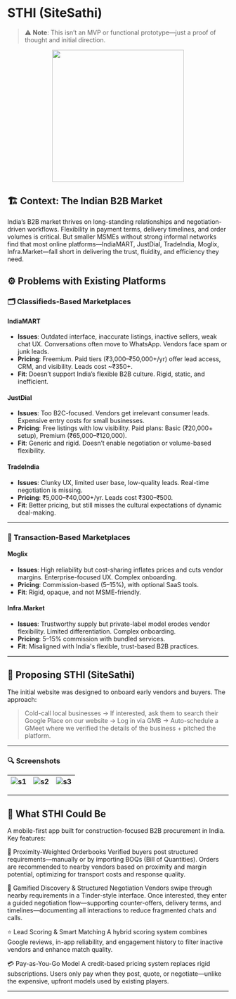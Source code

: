 # STHI (SiteSathi)

> ⚠️ **Note**: This isn’t an MVP or functional prototype—just a proof of thought and initial direction.

<p align="center">
  <img src="https://github.com/user-attachments/assets/8720152d-de7e-4ce3-b8f7-e6d69dfb39e0" width="300"/>
</p>

## 🏗️ Context: The Indian B2B Market

India’s B2B market thrives on long-standing relationships and negotiation-driven workflows. Flexibility in payment terms, delivery timelines, and order volumes is critical. But smaller MSMEs without strong informal networks find that most online platforms—IndiaMART, JustDial, TradeIndia, Moglix, Infra.Market—fall short in delivering the trust, fluidity, and efficiency they need.


## ⚙️ Problems with Existing Platforms

### 🗂️ Classifieds-Based Marketplaces

#### **IndiaMART**
- **Issues**: Outdated interface, inaccurate listings, inactive sellers, weak chat UX. Conversations often move to WhatsApp. Vendors face spam or junk leads.  
- **Pricing**: Freemium. Paid tiers (₹3,000–₹50,000+/yr) offer lead access, CRM, and visibility. Leads cost ~₹350+.  
- **Fit**: Doesn’t support India’s flexible B2B culture. Rigid, static, and inefficient.

#### **JustDial**
- **Issues**: Too B2C-focused. Vendors get irrelevant consumer leads. Expensive entry costs for small businesses.  
- **Pricing**: Free listings with low visibility. Paid plans: Basic (₹20,000+ setup), Premium (₹65,000–₹120,000).  
- **Fit**: Generic and rigid. Doesn’t enable negotiation or volume-based flexibility.

#### **TradeIndia**
- **Issues**: Clunky UX, limited user base, low-quality leads. Real-time negotiation is missing.  
- **Pricing**: ₹5,000–₹40,000+/yr. Leads cost ₹300–₹500.  
- **Fit**: Better pricing, but still misses the cultural expectations of dynamic deal-making.

---

### 🔄 Transaction-Based Marketplaces

#### **Moglix**
- **Issues**: High reliability but cost-sharing inflates prices and cuts vendor margins. Enterprise-focused UX. Complex onboarding.  
- **Pricing**: Commission-based (5–15%), with optional SaaS tools.  
- **Fit**: Rigid, opaque, and not MSME-friendly.

#### **Infra.Market**
- **Issues**: Trustworthy supply but private-label model erodes vendor flexibility. Limited differentiation. Complex onboarding.  
- **Pricing**: 5–15% commission with bundled services.  
- **Fit**: Misaligned with India's flexible, trust-based B2B practices.

---

## 🚀 Proposing STHI (SiteSathi)

The initial website was designed to onboard early vendors and buyers. The approach:

> Cold-call local businesses → If interested, ask them to search their Google Place on our website → Log in via GMB → Auto-schedule a GMeet where we verified the details of the business + pitched the platform.

---

### 🔍 Screenshots

| ![s1](https://github.com/user-attachments/assets/0f5bacd0-5404-4c9a-ab39-50886f8dc81f) | ![s2](https://github.com/user-attachments/assets/10969e56-5b99-4322-99f6-44a7330836f2) | ![s3](https://github.com/user-attachments/assets/3a085239-0b84-407c-96a1-44a6a3b25ecf) |
|:--:|:--:|:--:|

---

## 📱 What STHI Could Be

A mobile-first app built for construction-focused B2B procurement in India. Key features:

📍 Proximity-Weighted Orderbooks
Verified buyers post structured requirements—manually or by importing BOQs (Bill of Quantities). Orders are recommended to nearby vendors based on proximity and margin potential, optimizing for transport costs and response quality.

🎯 Gamified Discovery & Structured Negotiation
Vendors swipe through nearby requirements in a Tinder-style interface. Once interested, they enter a guided negotiation flow—supporting counter-offers, delivery terms, and timelines—documenting all interactions to reduce fragmented chats and calls.

⭐ Lead Scoring & Smart Matching
A hybrid scoring system combines Google reviews, in-app reliability, and engagement history to filter inactive vendors and enhance match quality.

💳 Pay-as-You-Go Model
A credit-based pricing system replaces rigid subscriptions. Users only pay when they post, quote, or negotiate—unlike the expensive, upfront models used by existing players.

---
